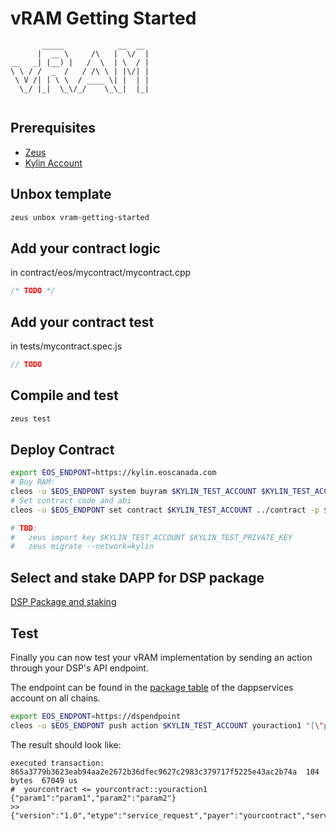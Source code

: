 vRAM Getting Started
====================

```            
       _____            __  __ 
      |  __ \     /\   |  \/  |
__   _| |__) |   /  \  | \  / |
\ \ / /  _  /   / /\ \ | |\/| |
 \ V /| | \ \  / ____ \| |  | |
  \_/ |_|  \_\/_/    \_\_|  |_|
            
```
## Prerequisites

* [Zeus](zeus-getting-started.md)
* [Kylin Account](kylin-account.md)

## Unbox template
```bash
zeus unbox vram-getting-started
```
## Add your contract logic
in contract/eos/mycontract/mycontract.cpp
```cpp
/* TODO */
```

## Add your contract test
in tests/mycontract.spec.js
```javascript
// TODO
```
## Compile and test
```bash
zeus test
```

## Deploy Contract
```bash
export EOS_ENDPONT=https://kylin.eoscanada.com
# Buy RAM:
cleos -u $EOS_ENDPONT system buyram $KYLIN_TEST_ACCOUNT $KYLIN_TEST_ACCOUNT "50.0000 EOS" -p $KYLIN_TEST_ACCOUNT@active
# Set contract code and abi
cleos -u $EOS_ENDPONT set contract $KYLIN_TEST_ACCOUNT ../contract -p $KYLIN_TEST_ACCOUNT@active
```


```bash
# TBD: 
#   zeus import key $KYLIN_TEST_ACCOUNT $KYLIN_TEST_PRIVATE_KEY
#   zeus migrate --network=kylin
```

## Select and stake DAPP for DSP package

[DSP Package and staking](dsp-packages-and-staking.md)

## Test
Finally you can now test your vRAM implementation by sending an action through your DSP's API endpoint.  

The endpoint can be found in the [package table](https://kylin.eosx.io/account/dappservices?mode=contract&sub=tables&table=package&lowerBound=&upperBound=&limit=100) of the dappservices account on all chains.

```bash
export EOS_ENDPONT=https://dspendpoint
cleos -u $EOS_ENDPONT push action $KYLIN_TEST_ACCOUNT youraction1 "[\"param1\",\"param2\"]" -p $KYLIN_TEST_ACCOUNT@active
```

The result should look like:
```
executed transaction: 865a3779b3623eab94aa2e2672b36dfec9627c2983c379717f5225e43ac2b74a  104 bytes  67049 us
#  yourcontract <= yourcontract::youraction1         {"param1":"param1","param2":"param2"}
>> {"version":"1.0","etype":"service_request","payer":"yourcontract","service":"ipfsservice1","action":"commit","provider":"","data":"DH......"}
```
